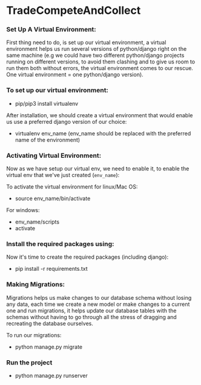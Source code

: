 # TradeCompeteAndCollect
### Set Up A Virtual Environment:

First thing need to do, is set up our virtual environment, a virtual environment helps us run several versions of python/django right on the same machine (e.g we could have two different python/django projects running on different versions, to avoid them clashing and to give us room to run them both without errors, the virtual environment comes to our rescue. One virtual environment = one python/django version).

### To set up our virtual environment:

- pip/pip3 install virtualenv

After installation, we should create a virtual environment that would enable us use a preferred django version of our choice:
- virtualenv env_name (env_name should be replaced with the preferred name of the environment)

### Activating Virtual Environment:
Now as we have setup our virtual env, we need to enable it, to enable the virtual env that we've just created (`env_name`):

To activate the virtual environment for linux/Mac OS:

- source env_name/bin/activate

For windows:

- env_name/scripts
- activate


### Install the required packages using:
Now it's time to create the required packages (including django):

- pip install -r requirements.txt

### Making Migrations:

Migrations helps us make changes to our database schema without losing any data, each time we create a new model or make changes to a current one and run migrations, it helps update our database tables with the schemas without having to go through all the stress of dragging and recreating the database ourselves.

To run our migrations:

- python manage.py migrate


### Run the project

- python manage.py runserver
